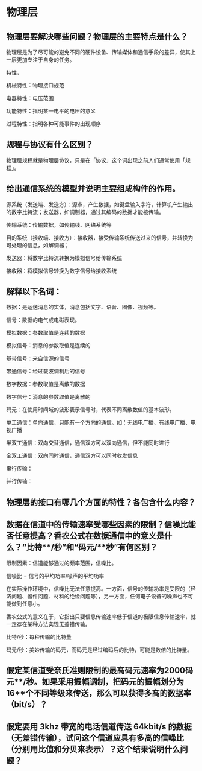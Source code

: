 # 物理层

## 物理层要解决哪些问题？物理层的主要特点是什么？

物理层是为了尽可能的避免不同的硬件设备、传输媒体和通信手段的差异，使其上一层更加专注于自身的任务。

特性，

机械特性：物理接口规范

电器特性：电压范围

功能特性：指明某一电平的电压的意义

过程特性：指明各种可能事件的出现顺序

## 规程与协议有什么区别？

物理层规程就是物理层协议，只是在「协议」这个词出现之前人们通常使用「规程」。

## 给出通信系统的模型并说明主要组成构件的作用。

源系统（发送端、发送方）：源点，产生数据，如键盘输入字符，计算机产生输出的数字比特流；发送器，如调制器，通过其编码的数据才能被传输。

传输系统：传输数据，如传输线、网络系统等

目的系统（接收端、接收方）：接收器，接受传输系统传送过来的信号，并转换为可处理的信息，如解调器；



发送器：将数字比特流转换为模拟信号给传输系统

接收器：将模拟信号转换为数字信号给接收系统

## 解释以下名词：

数据：是运送消息的实体，消息包括文字、语音、图像、视频等。

信号：数据的电气或电磁表现。

模拟数据：参数取值是连续的数据

模拟信号：消息的参数取值是连续的

基带信号：来自信源的信号

带通信号：经过载波调制后的信号

数字数据：参数取值是离散的数据

数字信号：消息的参数取值是离散的

码元：在使用时间域的波形表示信号时，代表不同离散数值的基本波形。

单工通信：单向通信，只能有一个方向的通信。如：无线电广播、有线电广播、电视广播

半双工通信：双向交替通信，通信双方可以双向通信，但不能同时进行

全双工通信：双向同时通信，通信双方可以同时收发信息

串行传输：

并行传输：





## 物理层的接口有哪几个方面的特性？各包含什么内容？







## 数据在信道中的传输速率受哪些因素的限制？信噪比能否任意提高？香农公式在数据通信中的意义是什么？“比特**/**秒”和“码元**/**秒”有何区别？ 

限制因素：信道能够通过的频率范围，信噪比。

信噪比 = 信号的平均功率/噪声的平均功率

在实际操作环境中，信噪比无法任意提高。一方面，信号的传输功率是受限的（经济问题、器件问题、材料的绝缘问题等），另一方面，任何电子设备的噪声也不可能做到任意小。

香农公式的意义在于，它指出只要信息传输速率低于信道的极限信息传输速率，就一定存在某种方法实现无差错传输。

比特/秒：每秒传输的比特量

码元/秒：美妙传输的码元，而码元是经过编码后的比特，可能是数倍的比特量。



## 假定某信道受奈氏准则限制的最高码元速率为**2000**码元**/**秒。如果采用振幅调制，把码元的振幅划分为**16**个不同等级来传送，那么可以获得多高的数据率（**bit/s**）？



## 假定要用 3khz 带宽的电话信道传送 64kbit/s 的数据（无差错传输），试问这个信道应具有多高的信噪比（分别用比值和分贝来表示）？这个结果说明什么问题？



